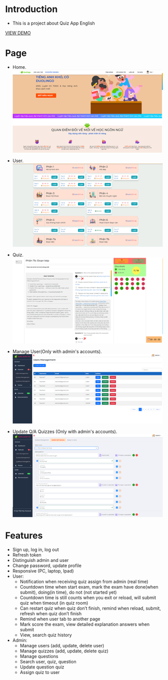# **Introduction**

-   This is a project about Quiz App English

[VIEW DEMO](https://www.youtube.com/watch?v=VZIQpNqYQJA)

# **Page**

-   Home.
    ![Dark mode](/src/assets/img//Image%20Readme/1.PNG)

-   User.
    ![Dark mode](/src/assets/img//Image%20Readme/2.PNG)

-   Quiz.
    ![Dark mode](/src/assets/img//Image%20Readme/3.PNG)

-   Manage User(Only with admin's accounts).
    ![Dark mode](/src/assets/img//Image%20Readme/4.PNG)

-   Update Q/A Quizzes (Only with admin's accounts).
    ![Dark mode](/src/assets/img//Image%20Readme/5.PNG)

# **Features**

-   Sign up, log in, log out
-   Refresh token
-   Distinguish admin and user
-   Change password, update profile
-   Responsive (PC, laptop, Ipad)
-   User:
    -   Notification when receiving quiz assign from admin (real time)
    -   Countdown time when start exam, mark the exam have done(when submit), doing(in time), do not (not started yet)
    -   Countdown time is still counts when you exit or reload, will submit quiz when timeout (in quiz room)
    -   Can restart quiz when quiz don’t finish, remind when reload, submit, refresh when quiz don’t finish
    -   Remind when user tab to another page
    -   Mark score the exam, view detailed explanation answers when submit
    -   View, search quiz history
-   Admin:
    -   Manage users (add, update, delete user)
    -   Manage quizzes (add, update, delete quiz)
    -   Manage questions
    -   Search user, quiz, question
    -   Update question quiz
    -   Assign quiz to user
